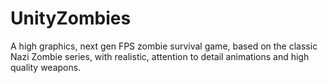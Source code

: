# UnityZombies

A high graphics, next gen FPS zombie survival game, based on the classic Nazi Zombie series, with realistic, attention to detail animations and high quality weapons.
